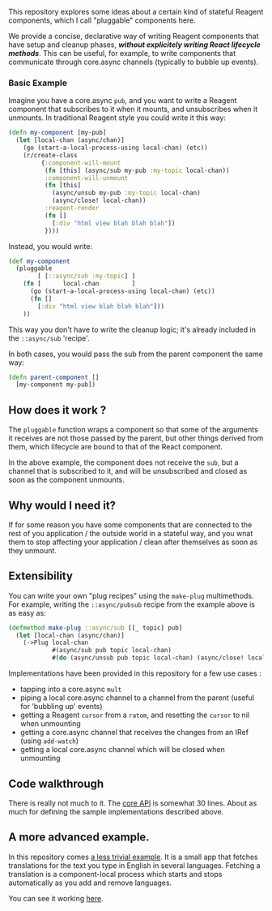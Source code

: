 This repository explores some ideas about a certain kind of stateful Reagent components, which I call "pluggable" components here.

We provide a concise, declarative way of writing Reagent components that have setup and cleanup phases, ***without explicitely writing React lifecycle methods***.
This can be useful, for example, to write components that communicate through core.async channels (typically to bubble up events).

### Basic Example

Imagine you have a core.async `pub`, and you want to write a Reagent component that subscribes to it when it mounts, and unsubscribes when it unmounts. 
In traditional Reagent style you could write it this way:

```clojure
(defn my-component [my-pub]
  (let [local-chan (async/chan)]
    (go (start-a-local-process-using local-chan) (etc))
    (r/create-class
         {:component-will-mount
          (fn [this] (async/sub my-pub :my-topic local-chan))
          :component-will-unmount
          (fn [this] 
            (async/unsub my-pub :my-topic local-chan)
            (async/close! local-chan))
          :reagent-render
          (fn []
            [:div "html view blah blah blah"])
          })))
```

Instead, you would write:

```clojure
(def my-component
  (pluggable 
        [ [::async/sub :my-topic] ]
    (fn [      local-chan         ]
      (go (start-a-local-process-using local-chan) (etc))
      (fn []
        [:div "html view blah blah blah"]))
    ))
```

This way you don't have to write the cleanup logic; it's already included in the `::async/sub` 'recipe'.

In both cases, you would pass the sub from the parent component the same way:

```clojure
(defn parent-component []
  [my-component my-pub])
```

## How does it work ? 

The `pluggable` function wraps a component so that some of the arguments it receives are not those passed by the parent, but other things derived from them, which lifecycle are bound to that of the React component.

In the above example, the component does not receive the `sub`, but a channel that is subscribed to it, and will be unsubscribed and closed as soon as the component unmounts.

## Why would I need it? 

If for some reason you have some components that are connected to the rest of you application / the outside world in a stateful way, and you wnat them to stop affecting your application / clean after themselves as soon as they unmount.

## Extensibility

You can write your own "plug recipes" using the `make-plug` multimethods. For example, writing the `::async/pubsub` recipe from the example above is as easy as:
```clojure
(defmethod make-plug ::async/sub [[_ topic] pub]
  (let [local-chan (async/chan)]
    (->Plug local-chan 
            #(async/sub pub topic local-chan)
            #(do (async/unsub pub topic local-chan) (async/close! local-chan)))))
```

Implementations have been provided in this repository for a few use cases :

* tapping into a core.async `mult`
* piping a local core.async channel to a channel from the parent (useful for 'bubbling up' events)
* getting a Reagent `cursor` from a `ratom`, and resetting the `cursor` to nil when unmounting
* getting a core.async channel that receives the changes from an IRef (using `add-watch`)
* getting a local core.async channel which will be closed when unmounting

## Code walkthrough

There is really not much to it. The [core API](https://github.com/vvvvalvalval/reagent-pluggable-components-poc/blob/234bb2f1c15aecdd12f2ceb5ed6564cacd0d5e3a/src/cljs/reagent_plug/core.cljs#L16) is somewhat 30 lines.
About as much for defining the sample implementations described above.

## A more advanced example.

In this repository comes [a less trivial example](https://github.com/vvvvalvalval/reagent-pluggable-components-poc/blob/234bb2f1c15aecdd12f2ceb5ed6564cacd0d5e3a/src/cljs/reagent_plug/core.cljs#L90). 
It is a small app that fetches translations for the text you type in English in several languages.
Fetching a translation is a component-local process which starts and stops automatically as you add and remove languages. 

You can see it working [here](http://reagent-plug-poc.s3-website-us-east-1.amazonaws.com).
